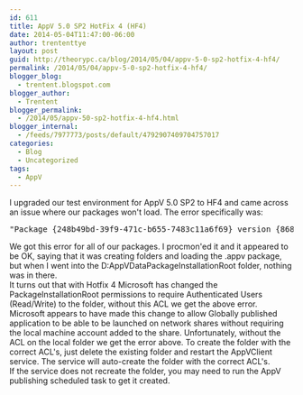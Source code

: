 ```yaml
---
id: 611
title: AppV 5.0 SP2 HotFix 4 (HF4)
date: 2014-05-04T11:47:00-06:00
author: trententtye
layout: post
guid: http://theorypc.ca/blog/2014/05/04/appv-5-0-sp2-hotfix-4-hf4/
permalink: /2014/05/04/appv-5-0-sp2-hotfix-4-hf4/
blogger_blog:
  - trentent.blogspot.com
blogger_author:
  - Trentent
blogger_permalink:
  - /2014/05/appv-50-sp2-hotfix-4-hf4.html
blogger_internal:
  - /feeds/7977773/posts/default/4792907409704757017
categories:
  - Blog
  - Uncategorized
tags:
  - AppV
---
```

I upgraded our test environment for AppV 5.0 SP2 to HF4  and came across an issue where our packages won't load.  The error specifically was:

<pre class="lang:default decode:true ">"Package {248b49bd-39f9-471c-b655-7483c11a6f69} version {868b72ed-ac56-4b8e-ae42-60a049401330} failed configuration in folder 'D:\AppVData\PackageInstallationRoot\' with error 0x4C40330C-0x12."</pre>

<div>
</div>

<div>
  We got this error for all of our packages.  I procmon'ed it and it appeared to be OK, saying that it was creating folders and loading the .appv package, but when I went into the D:AppVDataPackageInstallationRoot folder, nothing was in there.
</div>

<div>
</div>

<div>
  It turns out that with Hotfix 4 Microsoft has changed the PackageInstallationRoot permissions to require Authenticated Users (Read/Write) to the folder, without this ACL we get the above error.  Microsoft appears to have made this change to allow Globally published application to be able to be launched on network shares without requiring the local machine account added to the share.  Unfortunately, without the ACL on the local folder we get the error above.  To create the folder with the correct ACL's, just delete the existing folder and restart the AppVClient service.  The service will auto-create the folder with the correct ACL's.
</div>

<div>
  If the service does not recreate the folder, you may need to run the AppV publishing scheduled task to get it created.
</div>

<div>
</div>

<!-- AddThis Advanced Settings generic via filter on the_content -->

<!-- AddThis Share Buttons generic via filter on the_content -->
